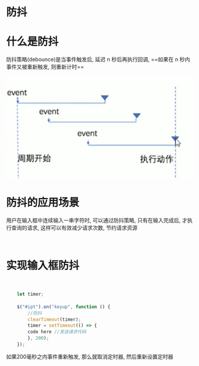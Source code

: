 # 防抖

# 什么是防抖

防抖策略(debounce)是当事件触发后, 延迟 n 秒后再执行回调, ==如果在 n 秒内事件又被重新触发, 则重新计时==

![Snipaste_2022-08-22_12-23-47](assets/Snipaste_2022-08-22_12-23-47-20220822122348-hdrh1m7.png)​

# 防抖的应用场景

用户在输入框中连续输入一串字符时, 可以通过防抖策略, 只有在输入完成后, 才执行查询的请求, 这样可以有效减少请求次数, 节约请求资源

‍

# 实现输入框防抖

‍

```js
    let timer;

    $("#ipt").on("keyup", function () {
        //防抖
        clearTimeout(timer);
        timer = setTimeout(() => {
		code here //发送请求代码
        }, 200);
    });
```

如果200毫秒之内事件重新触发, 那么就取消定时器, 然后重新设置定时器
